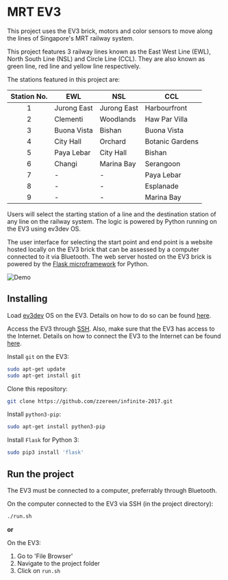 # MRT EV3

This project uses the EV3 brick, motors and color sensors to move along the lines of Singapore's MRT railway system.

This project features 3 railway lines known as the East West Line (EWL), North South Line (NSL) and Circle Line (CCL). They are also known as green line, red line and yellow line respectively.

The stations featured in this project are:

| Station No.   | EWL           | NSL           | CCL               |
|:-------------:|---------------|---------------|-------------------|
| 1             | Jurong East   | Jurong East   | Harbourfront       |
| 2             | Clementi      | Woodlands     | Haw Par Villa     |
| 3             | Buona Vista   | Bishan        | Buona Vista       |
| 4             | City Hall     | Orchard       | Botanic Gardens   |
| 5             | Paya Lebar    | City Hall     | Bishan            |
| 6             | Changi        | Marina Bay    | Serangoon         |
| 7             | -             | -             | Paya Lebar        |
| 8             | -             | -             | Esplanade         |
| 9             | -             | -             | Marina Bay        |

Users will select the starting station of a line and the destination station of any line on the railway system. The logic is powered by Python running on the EV3 using ev3dev OS.

The user interface for selecting the start point and end point is a website hosted locally on the EV3 brick that can be assessed by a computer connected to it via Bluetooth. The web server hosted on the EV3 brick is powered by the [Flask microframework](http://flask.pocoo.org/) for Python.

![Demo](https://user-images.githubusercontent.com/70547991/209463162-f535e599-1431-4983-9c27-c40236994373.png)

## Installing

Load [ev3dev](http://www.ev3dev.org/) OS on the EV3. Details on how to do so can be found [here](http://www.ev3dev.org/docs/getting-started/).

Access the EV3 through [SSH](http://www.ev3dev.org/docs/tutorials/connecting-to-ev3dev-with-ssh/). Also, make sure that the EV3 has access to the Internet. Details on how to connect the EV3 to the Internet can be found [here](http://www.ev3dev.org/docs/networking/).

Install ```git``` on the EV3:
```bash
sudo apt-get update
sudo apt-get install git
```

Clone this repository:
```bash
git clone https://github.com/zzereen/infinite-2017.git
```

Install ```python3-pip```:
```bash
sudo apt-get install python3-pip
```

Install ```Flask``` for Python 3:
```bash
sudo pip3 install 'flask'
```

## Run the project

The EV3 must be connected to a computer, preferrably through Bluetooth.

On the computer connected to the EV3 via SSH (in the project directory):

```bash
./run.sh
```

**or**

On the EV3:

1. Go to 'File Browser'
2. Navigate to the project folder
3. Click on ```run.sh```
